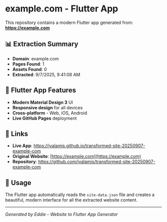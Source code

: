 # example.com - Flutter App

This repository contains a modern Flutter app generated from: **https://example.com**

## 📊 Extraction Summary
- **Domain**: example.com
- **Pages Found**: 1
- **Assets Found**: 0
- **Extracted**: 9/7/2025, 9:41:08 AM

## 🎨 Flutter App Features
- **Modern Material Design 3** UI
- **Responsive design** for all devices
- **Cross-platform** - Web, iOS, Android
- **Live GitHub Pages** deployment

## 🔗 Links
- **Live App**: https://jvalamis.github.io/transformed-site-20250907-example-com
- **Original Website**: [https://example.com](https://example.com)
- **Repository**: https://github.com/jvalamis/transformed-site-20250907-example-com

## 📱 Usage
The Flutter app automatically reads the `site-data.json` file and creates a beautiful, modern interface for all the extracted website content.

---
*Generated by Eddie - Website to Flutter App Generator*
